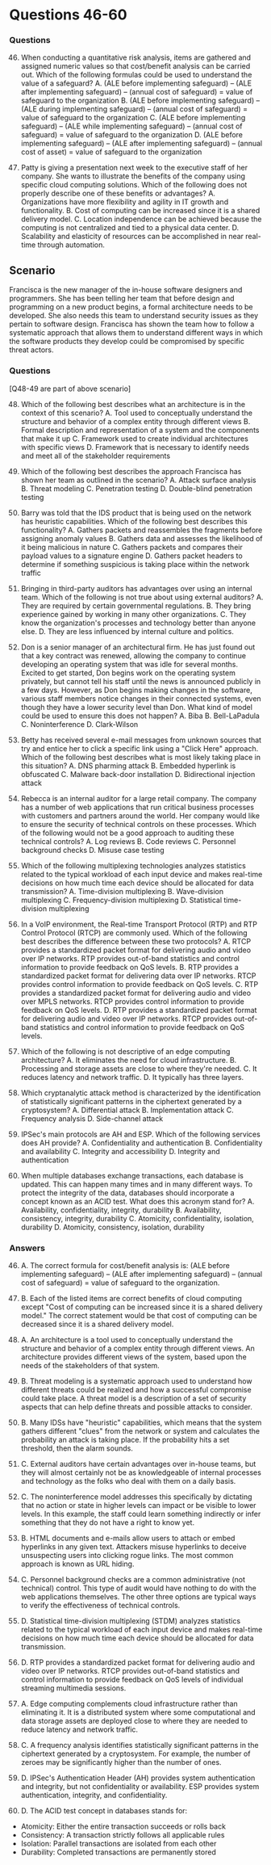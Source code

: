# Questions 46-60

### Questions

46. When conducting a quantitative risk analysis, items are gathered and assigned numeric values so that cost/benefit analysis can be carried out. Which of the following formulas could be used to understand the value of a safeguard?
A. (ALE before implementing safeguard) – (ALE after implementing safeguard) – (annual cost of safeguard) = value of safeguard to the organization
B. (ALE before implementing safeguard) – (ALE during implementing safeguard) – (annual cost of safeguard) = value of safeguard to the organization
C. (ALE before implementing safeguard) – (ALE while implementing safeguard) – (annual cost of safeguard) = value of safeguard to the organization
D. (ALE before implementing safeguard) – (ALE after implementing safeguard) – (annual cost of asset) = value of safeguard to the organization

47. Patty is giving a presentation next week to the executive staff of her company. She wants to illustrate the benefits of the company using specific cloud computing solutions. Which of the following does not properly describe one of these benefits or advantages?
A. Organizations have more flexibility and agility in IT growth and functionality.
B. Cost of computing can be increased since it is a shared delivery model.
C. Location independence can be achieved because the computing is not centralized and tied to a physical data center.
D. Scalability and elasticity of resources can be accomplished in near real-time through automation.

## Scenario
Francisca is the new manager of the in-house software designers and programmers. She has been telling her team that before design and programming on a new product begins, a formal architecture needs to be developed. She also needs this team to understand security issues as they pertain to software design. Francisca has shown the team how to follow a systematic approach that allows them to understand different ways in which the software products they develop could be compromised by specific threat actors.

### Questions
[Q48-49 are part of above scenario]

48. Which of the following best describes what an architecture is in the context of this scenario?
A. Tool used to conceptually understand the structure and behavior of a complex entity through different views
B. Formal description and representation of a system and the components that make it up
C. Framework used to create individual architectures with specific views
D. Framework that is necessary to identify needs and meet all of the stakeholder requirements

49. Which of the following best describes the approach Francisca has shown her team as outlined in the scenario?
A. Attack surface analysis
B. Threat modeling
C. Penetration testing
D. Double-blind penetration testing

50. Barry was told that the IDS product that is being used on the network has heuristic capabilities. Which of the following best describes this functionality?
A. Gathers packets and reassembles the fragments before assigning anomaly values
B. Gathers data and assesses the likelihood of it being malicious in nature
C. Gathers packets and compares their payload values to a signature engine
D. Gathers packet headers to determine if something suspicious is taking place within the network traffic

51. Bringing in third-party auditors has advantages over using an internal team. Which of the following is not true about using external auditors?
A. They are required by certain governmental regulations.
B. They bring experience gained by working in many other organizations.
C. They know the organization's processes and technology better than anyone else.
D. They are less influenced by internal culture and politics.

52. Don is a senior manager of an architectural firm. He has just found out that a key contract was renewed, allowing the company to continue developing an operating system that was idle for several months. Excited to get started, Don begins work on the operating system privately, but cannot tell his staff until the news is announced publicly in a few days. However, as Don begins making changes in the software, various staff members notice changes in their connected systems, even though they have a lower security level than Don. What kind of model could be used to ensure this does not happen?
A. Biba
B. Bell-LaPadula
C. Noninterference
D. Clark-Wilson

53. Betty has received several e-mail messages from unknown sources that try and entice her to click a specific link using a "Click Here" approach. Which of the following best describes what is most likely taking place in this situation?
A. DNS pharming attack
B. Embedded hyperlink is obfuscated
C. Malware back-door installation
D. Bidirectional injection attack

54. Rebecca is an internal auditor for a large retail company. The company has a number of web applications that run critical business processes with customers and partners around the world. Her company would like to ensure the security of technical controls on these processes. Which of the following would not be a good approach to auditing these technical controls?
A. Log reviews
B. Code reviews
C. Personnel background checks
D. Misuse case testing

55. Which of the following multiplexing technologies analyzes statistics related to the typical workload of each input device and makes real-time decisions on how much time each device should be allocated for data transmission?
A. Time-division multiplexing
B. Wave-division multiplexing
C. Frequency-division multiplexing
D. Statistical time-division multiplexing

56. In a VoIP environment, the Real-time Transport Protocol (RTP) and RTP Control Protocol (RTCP) are commonly used. Which of the following best describes the difference between these two protocols?
A. RTCP provides a standardized packet format for delivering audio and video over IP networks. RTP provides out-of-band statistics and control information to provide feedback on QoS levels.
B. RTP provides a standardized packet format for delivering data over IP networks. RTCP provides control information to provide feedback on QoS levels.
C. RTP provides a standardized packet format for delivering audio and video over MPLS networks. RTCP provides control information to provide feedback on QoS levels.
D. RTP provides a standardized packet format for delivering audio and video over IP networks. RTCP provides out-of-band statistics and control information to provide feedback on QoS levels.

57. Which of the following is not descriptive of an edge computing architecture?
A. It eliminates the need for cloud infrastructure.
B. Processing and storage assets are close to where they're needed.
C. It reduces latency and network traffic.
D. It typically has three layers.

58. Which cryptanalytic attack method is characterized by the identification of statistically significant patterns in the ciphertext generated by a cryptosystem?
A. Differential attack
B. Implementation attack
C. Frequency analysis
D. Side-channel attack

59. IPSec's main protocols are AH and ESP. Which of the following services does AH provide?
A. Confidentiality and authentication
B. Confidentiality and availability
C. Integrity and accessibility
D. Integrity and authentication

60. When multiple databases exchange transactions, each database is updated. This can happen many times and in many different ways. To protect the integrity of the data, databases should incorporate a concept known as an ACID test. What does this acronym stand for?
A. Availability, confidentiality, integrity, durability
B. Availability, consistency, integrity, durability
C. Atomicity, confidentiality, isolation, durability
D. Atomicity, consistency, isolation, durability

### Answers

46. A. The correct formula for cost/benefit analysis is: (ALE before implementing safeguard) – (ALE after implementing safeguard) – (annual cost of safeguard) = value of safeguard to the organization.

47. B. Each of the listed items are correct benefits of cloud computing except "Cost of computing can be increased since it is a shared delivery model." The correct statement would be that cost of computing can be decreased since it is a shared delivery model.

48. A. An architecture is a tool used to conceptually understand the structure and behavior of a complex entity through different views. An architecture provides different views of the system, based upon the needs of the stakeholders of that system.

49. B. Threat modeling is a systematic approach used to understand how different threats could be realized and how a successful compromise could take place. A threat model is a description of a set of security aspects that can help define threats and possible attacks to consider.

50. B. Many IDSs have "heuristic" capabilities, which means that the system gathers different "clues" from the network or system and calculates the probability an attack is taking place. If the probability hits a set threshold, then the alarm sounds.

51. C. External auditors have certain advantages over in-house teams, but they will almost certainly not be as knowledgeable of internal processes and technology as the folks who deal with them on a daily basis.

52. C. The noninterference model addresses this specifically by dictating that no action or state in higher levels can impact or be visible to lower levels. In this example, the staff could learn something indirectly or infer something that they do not have a right to know yet.

53. B. HTML documents and e-mails allow users to attach or embed hyperlinks in any given text. Attackers misuse hyperlinks to deceive unsuspecting users into clicking rogue links. The most common approach is known as URL hiding.

54. C. Personnel background checks are a common administrative (not technical) control. This type of audit would have nothing to do with the web applications themselves. The other three options are typical ways to verify the effectiveness of technical controls.

55. D. Statistical time-division multiplexing (STDM) analyzes statistics related to the typical workload of each input device and makes real-time decisions on how much time each device should be allocated for data transmission.

56. D. RTP provides a standardized packet format for delivering audio and video over IP networks. RTCP provides out-of-band statistics and control information to provide feedback on QoS levels of individual streaming multimedia sessions.

57. A. Edge computing complements cloud infrastructure rather than eliminating it. It is a distributed system where some computational and data storage assets are deployed close to where they are needed to reduce latency and network traffic.

58. C. A frequency analysis identifies statistically significant patterns in the ciphertext generated by a cryptosystem. For example, the number of zeroes may be significantly higher than the number of ones.

59. D. IPSec's Authentication Header (AH) provides system authentication and integrity, but not confidentiality or availability. ESP provides system authentication, integrity, and confidentiality.

60. D. The ACID test concept in databases stands for:
- Atomicity: Either the entire transaction succeeds or rolls back
- Consistency: A transaction strictly follows all applicable rules
- Isolation: Parallel transactions are isolated from each other
- Durability: Completed transactions are permanently stored